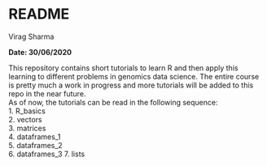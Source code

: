README
================
Virag Sharma

**Date: 30/06/2020**

This repository contains short tutorials to learn R and then apply this
learning to different problems in genomics data science. The entire
course is pretty much a work in progress and more tutorials will be
added to this repo in the near future.  
As of now, the tutorials can be read in the following sequence:  
1\. R\_basics  
2\. vectors  
3\. matrices  
4\. dataframes\_1  
5\. dataframes\_2  
6\. dataframes\_3 7. lists
